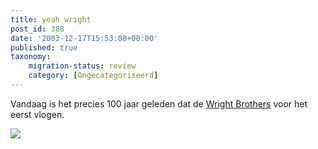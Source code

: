 ```yaml
---
title: yeah wright
post_id: 388
date: '2003-12-17T15:53:08+00:00'
published: true
taxonomy:
    migration-status: review
    category: [Ongecategoriseerd]
---
```

Vandaag is het precies 100 jaar geleden dat de [Wright Brothers](http://www.google.nl/search?q=wright+brothers) voor het eerst vlogen.

[![](/wp/wp-content/uploads/2018/07/doodle-flight-300x150.jpg)](https://www.google.com/doodles/100th-anniversary-of-flight)